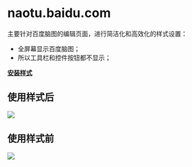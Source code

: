 # naotu.baidu.com

主要针对百度脑图的编辑页面，进行简洁化和高效化的样式设置：

- 全屏幕显示百度脑图；
- 所以工具栏和控件按钮都不显示；

[**安装样式**](https://userstyles.org/styles/139491)  

## 使用样式后

![](https://userstyles.org/style_screenshots/139491_additional_25111.png)

## 使用样式前

![](https://userstyles.org/style_screenshots/1139491_additional_25110.png)

